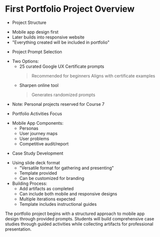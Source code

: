# First Portfolio Project Overview

* Project Structure
 - Mobile app design first
 - Later builds into responsive website
 - "Everything created will be included in portfolio"

* Project Prompt Selection
 - Two Options:
   * 25 curated Google UX Certificate prompts
     > Recommended for beginners
     > Aligns with certificate examples
   * Sharpen online tool
     > Generates randomized prompts
 - Note: Personal projects reserved for Course 7

* Portfolio Activities Focus
 - Mobile App Components:
   * Personas
   * User journey maps
   * User problems
   * Competitive audit/report

* Case Study Development
 - Using slide deck format
   * "Versatile format for gathering and presenting"
   * Template provided
   * Can be customized for branding
 - Building Process:
   * Add artifacts as completed
   * Can include both mobile and responsive designs
   * Multiple iterations expected
   * Template includes instructional guides

The portfolio project begins with a structured approach to mobile app design through provided prompts. Students will build comprehensive case studies through guided activities while collecting artifacts for professional presentation.
